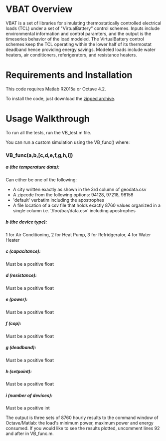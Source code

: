 # VBAT Overview

VBAT is a set of libraries for simulating thermostatically controlled electrical loads (TCL) under a set of "VirtualBattery" control schemes. Inputs include environmental information and control paramters, and the output is the timeseries behavior of the load modeled. The VirtualBattery control schemes keep the TCL operating within the lower half of its thermostat deadband hence providing energy savings. Modeled loads include water heaters, air conditioners, referigerators, and resistance heaters.

# Requirements and Installation

This code requires Matlab R2015a or Octave 4.2.

To install the code, just download the [zipped archive](https://github.com/dpinney/VBAT/archive/master.zip).

# Usage Walkthrough

To run all the tests, run the VB_test.m file.

You can run a custom simulation using the VB_func() where:

### VB_func(a,b,[c,d,e,f,g,h,i])
##### a (the temperature data):
Can either be one of the following:
 - A city written exactly as shown in the 3rd column of geodata.csv
 - A zipcode from the following options: 94128, 97218, 98158
 - 'default' verbatim including the apostrophes
 - A file location of a csv file that holds exactly 8760 values organized in a single column i.e. '/foo/bar/data.csv' including apostrophes
##### b (the device type):
1 for Air Conditioning, 2 for Heat Pump, 3 for Refridgerator, 4 for Water Heater
##### c (capacitance):
Must be a positive float
##### d (resistance):
Must be a positive float
##### e (power):
Must be a positive float
##### f (cop):
Must be a positive float
##### g (deadband):
Must be a positive float
##### h (setpoint):
Must be a positive float
##### i (number of devices):
Must be a positive int

The output is three sets of 8760 hourly results to the command window of Octave/Matlab: the load's minimum power, maximum power and energy consumed. If you would like to see the results plotted, uncomment lines 92 and after in VB_func.m.
